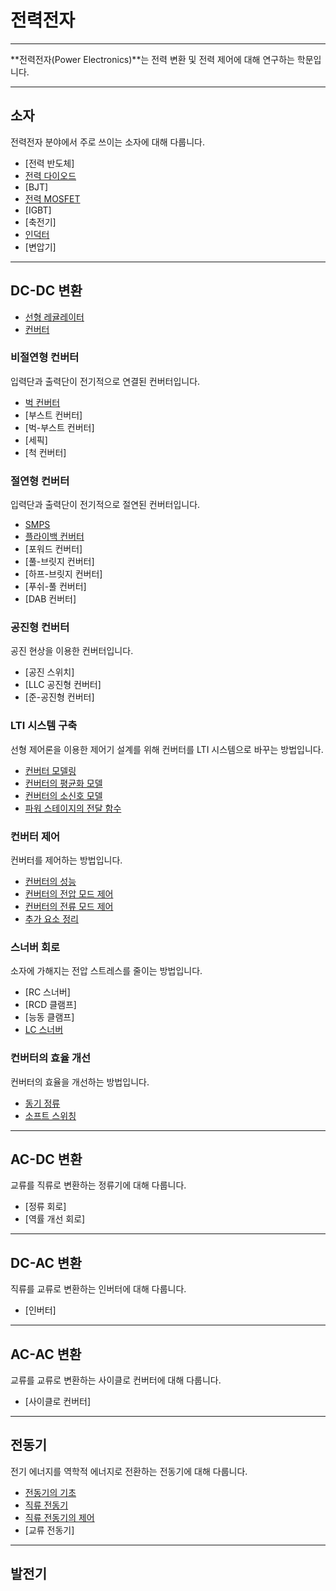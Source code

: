 전력전자
=

---

**전력전자(Power Electronics)**는 전력 변환 및 전력 제어에 대해 연구하는 학문입니다.

---

## 소자

전력전자 분야에서 주로 쓰이는 소자에 대해 다룹니다.

- [전력 반도체]
- [전력 다이오드](./PowerDiode.md)
- [BJT]
- [전력 MOSFET](./PowerMOSFET.md)
- [IGBT]
- [축전기]
- [인덕터](../CircuitTheory/Inductor.md)
- [변압기]

---

## DC-DC 변환

- [선형 레귤레이터](./LinearRegulator.md)
- [컨버터](./Converter.md)

### 비절연형 컨버터

입력단과 출력단이 전기적으로 연결된 컨버터입니다.

- [벅 컨버터](./BuckConverter.md)
- [부스트 컨버터]
- [벅-부스트 컨버터]
- [세픽]
- [척 컨버터]

### 절연형 컨버터

입력단과 출력단이 전기적으로 절연된 컨버터입니다.

- [SMPS](./SMPS.md)
- [플라이백 컨버터](./FlybackConverter.md)
- [포워드 컨버터]
- [풀-브릿지 컨버터]
- [하프-브릿지 컨버터]
- [푸쉬-풀 컨버터]
- [DAB 컨버터]

### 공진형 컨버터

공진 현상을 이용한 컨버터입니다.

- [공진 스위치]
- [LLC 공진형 컨버터]
- [준-공진형 컨버터]

### LTI 시스템 구축

선형 제어론을 이용한 제어기 설계를 위해 컨버터를 LTI 시스템으로 바꾸는 방법입니다.

- [컨버터 모델링](./ConverterModeling.md)
- [컨버터의 평균화 모델](./AveragedModel.md)
- [컨버터의 소신호 모델](./ConverterSmallSignalModel.md)
- [파워 스테이지의 전달 함수](./ConverterTransferFunction.md)

### 컨버터 제어

컨버터를 제어하는 방법입니다.

- [컨버터의 성능](./ConverterDynamics.md)
- [컨버터의 전압 모드 제어](./ConverterVMC.md)
- [컨버터의 전류 모드 제어](./ConverterCMC.md)
- [추가 요소 정리](./EET.md)

### 스너버 회로

소자에 가해지는 전압 스트레스를 줄이는 방법입니다.

- [RC 스너버]
- [RCD 클램프]
- [능동 클램프]
- [LC 스너버](./LCSnubber.md)

### 컨버터의 효율 개선

컨버터의 효율을 개선하는 방법입니다.

- [동기 정류](./SynchronousRectification.md)
- [소프트 스위칭](./SoftSwitching.md)

---

## AC-DC 변환

교류를 직류로 변환하는 정류기에 대해 다룹니다.

- [정류 회로]
- [역률 개선 회로]

---

## DC-AC 변환

직류를 교류로 변환하는 인버터에 대해 다룹니다.

- [인버터]

---

## AC-AC 변환

교류를 교류로 변환하는 사이클로 컨버터에 대해 다룹니다.

- [사이클로 컨버터]

---

## 전동기

전기 에너지를 역학적 에너지로 전환하는 전동기에 대해 다룹니다.

- [전동기의 기초](./MotorBasic.md)
- [직류 전동기](./DCMotor.md)
- [직류 전동기의 제어](./DCMotorControl.md)
- [교류 전동기]

---

## 발전기
